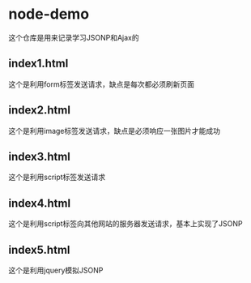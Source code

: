 # node-demo
这个仓库是用来记录学习JSONP和Ajax的

## index1.html
这个是利用form标签发送请求，缺点是每次都必须刷新页面

## index2.html
这个是利用image标签发送请求，缺点是必须响应一张图片才能成功

## index3.html
这个是利用script标签发送请求

## index4.html
这个是利用script标签向其他网站的服务器发送请求，基本上实现了JSONP

## index5.html
这个是利用jquery模拟JSONP
